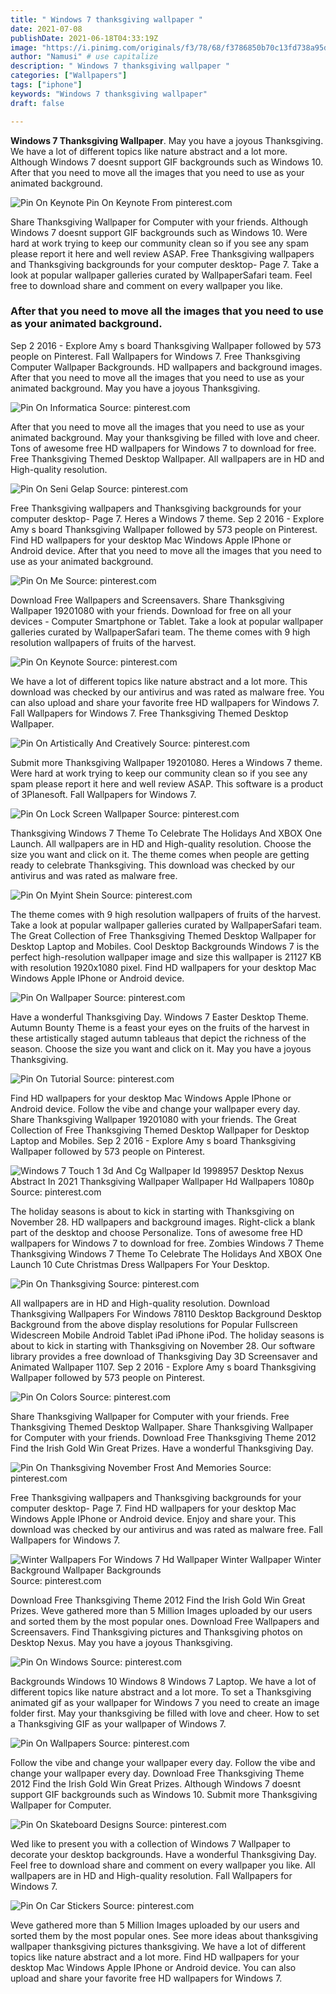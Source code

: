 ```yaml
---
title: " Windows 7 thanksgiving wallpaper "
date: 2021-07-08
publishDate: 2021-06-18T04:33:19Z
image: "https://i.pinimg.com/originals/f3/78/68/f3786850b70c13fd738a95d2799d6794.jpg"
author: "Namusi" # use capitalize
description: " Windows 7 thanksgiving wallpaper "
categories: ["Wallpapers"]
tags: ["iphone"]
keywords: "Windows 7 thanksgiving wallpaper"
draft: false

---
```



**Windows 7 Thanksgiving Wallpaper**. May you have a joyous Thanksgiving. We have a lot of different topics like nature abstract and a lot more. Although Windows 7 doesnt support GIF backgrounds such as Windows 10. After that you need to move all the images that you need to use as your animated background.

![Pin On Keynote](https://i.pinimg.com/originals/8a/e9/44/8ae944ccd93e763ac7cfe18fc277b975.jpg "Pin On Keynote")
Pin On Keynote From pinterest.com


Share Thanksgiving Wallpaper for Computer with your friends. Although Windows 7 doesnt support GIF backgrounds such as Windows 10. Were hard at work trying to keep our community clean so if you see any spam please report it here and well review ASAP. Free Thanksgiving wallpapers and Thanksgiving backgrounds for your computer desktop- Page 7. Take a look at popular wallpaper galleries curated by WallpaperSafari team. Feel free to download share and comment on every wallpaper you like.

### After that you need to move all the images that you need to use as your animated background.

Sep 2 2016 - Explore Amy s board Thanksgiving Wallpaper followed by 573 people on Pinterest. Fall Wallpapers for Windows 7. Free Thanksgiving Computer Wallpaper Backgrounds. HD wallpapers and background images. After that you need to move all the images that you need to use as your animated background. May you have a joyous Thanksgiving.


![Pin On Informatica](https://i.pinimg.com/originals/82/7d/33/827d33b59a9b9d84a8f37ce32e3f441a.jpg "Pin On Informatica")
Source: pinterest.com

After that you need to move all the images that you need to use as your animated background. May your thanksgiving be filled with love and cheer. Tons of awesome free HD wallpapers for Windows 7 to download for free. Free Thanksgiving Themed Desktop Wallpaper. All wallpapers are in HD and High-quality resolution.

![Pin On Seni Gelap](https://i.pinimg.com/originals/87/f6/64/87f664fc07e2c692424ecbf88d27dcd2.png "Pin On Seni Gelap")
Source: pinterest.com

Free Thanksgiving wallpapers and Thanksgiving backgrounds for your computer desktop- Page 7. Heres a Windows 7 theme. Sep 2 2016 - Explore Amy s board Thanksgiving Wallpaper followed by 573 people on Pinterest. Find HD wallpapers for your desktop Mac Windows Apple IPhone or Android device. After that you need to move all the images that you need to use as your animated background.

![Pin On Me](https://i.pinimg.com/originals/58/83/06/58830695c596b3cc4d3db4905416cbe5.jpg "Pin On Me")
Source: pinterest.com

Download Free Wallpapers and Screensavers. Share Thanksgiving Wallpaper 19201080 with your friends. Download for free on all your devices - Computer Smartphone or Tablet. Take a look at popular wallpaper galleries curated by WallpaperSafari team. The theme comes with 9 high resolution wallpapers of fruits of the harvest.

![Pin On Keynote](https://i.pinimg.com/originals/8a/e9/44/8ae944ccd93e763ac7cfe18fc277b975.jpg "Pin On Keynote")
Source: pinterest.com

We have a lot of different topics like nature abstract and a lot more. This download was checked by our antivirus and was rated as malware free. You can also upload and share your favorite free HD wallpapers for Windows 7. Fall Wallpapers for Windows 7. Free Thanksgiving Themed Desktop Wallpaper.

![Pin On Artistically And Creatively](https://i.pinimg.com/originals/0d/1a/10/0d1a10236816d8369bfa79bbb89ebe6a.jpg "Pin On Artistically And Creatively")
Source: pinterest.com

Submit more Thanksgiving Wallpaper 19201080. Heres a Windows 7 theme. Were hard at work trying to keep our community clean so if you see any spam please report it here and well review ASAP. This software is a product of 3Planesoft. Fall Wallpapers for Windows 7.

![Pin On Lock Screen Wallpaper](https://i.pinimg.com/736x/ff/ef/84/ffef84d032e0ce6e834a202e4a6d9ad9.jpg "Pin On Lock Screen Wallpaper")
Source: pinterest.com

Thanksgiving Windows 7 Theme To Celebrate The Holidays And XBOX One Launch. All wallpapers are in HD and High-quality resolution. Choose the size you want and click on it. The theme comes when people are getting ready to celebrate Thanksgiving. This download was checked by our antivirus and was rated as malware free.

![Pin On Myint Shein](https://i.pinimg.com/originals/24/63/01/2463017147fd254ffe7fa36b51411d67.jpg "Pin On Myint Shein")
Source: pinterest.com

The theme comes with 9 high resolution wallpapers of fruits of the harvest. Take a look at popular wallpaper galleries curated by WallpaperSafari team. The Great Collection of Free Thanksgiving Themed Desktop Wallpaper for Desktop Laptop and Mobiles. Cool Desktop Backgrounds Windows 7 is the perfect high-resolution wallpaper image and size this wallpaper is 21127 KB with resolution 1920x1080 pixel. Find HD wallpapers for your desktop Mac Windows Apple IPhone or Android device.

![Pin On Wallpaper](https://i.pinimg.com/originals/49/be/dc/49bedc7c141af2d7ba4ecdb01879de6f.jpg "Pin On Wallpaper")
Source: pinterest.com

Have a wonderful Thanksgiving Day. Windows 7 Easter Desktop Theme. Autumn Bounty Theme is a feast your eyes on the fruits of the harvest in these artistically staged autumn tableaus that depict the richness of the season. Choose the size you want and click on it. May you have a joyous Thanksgiving.

![Pin On Tutorial](https://i.pinimg.com/originals/b7/93/a6/b793a66d7a8609d9733b1b89731686c8.jpg "Pin On Tutorial")
Source: pinterest.com

Find HD wallpapers for your desktop Mac Windows Apple IPhone or Android device. Follow the vibe and change your wallpaper every day. Share Thanksgiving Wallpaper 19201080 with your friends. The Great Collection of Free Thanksgiving Themed Desktop Wallpaper for Desktop Laptop and Mobiles. Sep 2 2016 - Explore Amy s board Thanksgiving Wallpaper followed by 573 people on Pinterest.

![Windows 7 Touch 1 3d And Cg Wallpaper Id 1998957 Desktop Nexus Abstract In 2021 Thanksgiving Wallpaper Wallpaper Hd Wallpapers 1080p](https://i.pinimg.com/474x/50/04/80/5004809f297736076e822d75e5bbfdef.jpg "Windows 7 Touch 1 3d And Cg Wallpaper Id 1998957 Desktop Nexus Abstract In 2021 Thanksgiving Wallpaper Wallpaper Hd Wallpapers 1080p")
Source: pinterest.com

The holiday seasons is about to kick in starting with Thanksgiving on November 28. HD wallpapers and background images. Right-click a blank part of the desktop and choose Personalize. Tons of awesome free HD wallpapers for Windows 7 to download for free. Zombies Windows 7 Theme Thanksgiving Windows 7 Theme To Celebrate The Holidays And XBOX One Launch 10 Cute Christmas Dress Wallpapers For Your Desktop.

![Pin On Thanksgiving](https://i.pinimg.com/originals/ce/9e/96/ce9e963dbbee4079a2a6efcde9551d73.jpg "Pin On Thanksgiving")
Source: pinterest.com

All wallpapers are in HD and High-quality resolution. Download Thanksgiving Wallpapers For Windows 78110 Desktop Background Desktop Background from the above display resolutions for Popular Fullscreen Widescreen Mobile Android Tablet iPad iPhone iPod. The holiday seasons is about to kick in starting with Thanksgiving on November 28. Our software library provides a free download of Thanksgiving Day 3D Screensaver and Animated Wallpaper 1107. Sep 2 2016 - Explore Amy s board Thanksgiving Wallpaper followed by 573 people on Pinterest.

![Pin On Colors](https://i.pinimg.com/originals/93/b0/55/93b05548ba8f37a0728b8174b612dc6a.jpg "Pin On Colors")
Source: pinterest.com

Share Thanksgiving Wallpaper for Computer with your friends. Free Thanksgiving Themed Desktop Wallpaper. Share Thanksgiving Wallpaper for Computer with your friends. Download Free Thanksgiving Theme 2012 Find the Irish Gold Win Great Prizes. Have a wonderful Thanksgiving Day.

![Pin On Thanksgiving November Frost And Memories](https://i.pinimg.com/originals/75/0d/49/750d4968c22dde1b6c624c070e21a953.jpg "Pin On Thanksgiving November Frost And Memories")
Source: pinterest.com

Free Thanksgiving wallpapers and Thanksgiving backgrounds for your computer desktop- Page 7. Find HD wallpapers for your desktop Mac Windows Apple IPhone or Android device. Enjoy and share your. This download was checked by our antivirus and was rated as malware free. Fall Wallpapers for Windows 7.

![Winter Wallpapers For Windows 7 Hd Wallpaper Winter Wallpaper Winter Background Wallpaper Backgrounds](https://i.pinimg.com/originals/48/54/b4/4854b4d588815fd3c78d42c8e529a905.jpg "Winter Wallpapers For Windows 7 Hd Wallpaper Winter Wallpaper Winter Background Wallpaper Backgrounds")
Source: pinterest.com

Download Free Thanksgiving Theme 2012 Find the Irish Gold Win Great Prizes. Weve gathered more than 5 Million Images uploaded by our users and sorted them by the most popular ones. Download Free Wallpapers and Screensavers. Find Thanksgiving pictures and Thanksgiving photos on Desktop Nexus. May you have a joyous Thanksgiving.

![Pin On Windows](https://i.pinimg.com/736x/84/c0/f8/84c0f88b718a177476681c7d0fd84c38.jpg "Pin On Windows")
Source: pinterest.com

Backgrounds Windows 10 Windows 8 Windows 7 Laptop. We have a lot of different topics like nature abstract and a lot more. To set a Thanksgiving animated gif as your wallpaper for Windows 7 you need to create an image folder first. May your thanksgiving be filled with love and cheer. How to set a Thanksgiving GIF as your wallpaper of Windows 7.

![Pin On Wallpapers](https://i.pinimg.com/736x/f0/e2/d4/f0e2d4f8ff2a468992e255cb266de56f.jpg "Pin On Wallpapers")
Source: pinterest.com

Follow the vibe and change your wallpaper every day. Follow the vibe and change your wallpaper every day. Download Free Thanksgiving Theme 2012 Find the Irish Gold Win Great Prizes. Although Windows 7 doesnt support GIF backgrounds such as Windows 10. Submit more Thanksgiving Wallpaper for Computer.

![Pin On Skateboard Designs](https://i.pinimg.com/originals/3f/a6/61/3fa661daf7e338496384cec1f19a788b.jpg "Pin On Skateboard Designs")
Source: pinterest.com

Wed like to present you with a collection of Windows 7 Wallpaper to decorate your desktop backgrounds. Have a wonderful Thanksgiving Day. Feel free to download share and comment on every wallpaper you like. All wallpapers are in HD and High-quality resolution. Fall Wallpapers for Windows 7.

![Pin On Car Stickers](https://i.pinimg.com/originals/f3/78/68/f3786850b70c13fd738a95d2799d6794.jpg "Pin On Car Stickers")
Source: pinterest.com

Weve gathered more than 5 Million Images uploaded by our users and sorted them by the most popular ones. See more ideas about thanksgiving wallpaper thanksgiving pictures thanksgiving. We have a lot of different topics like nature abstract and a lot more. Find HD wallpapers for your desktop Mac Windows Apple IPhone or Android device. You can also upload and share your favorite free HD wallpapers for Windows 7.


